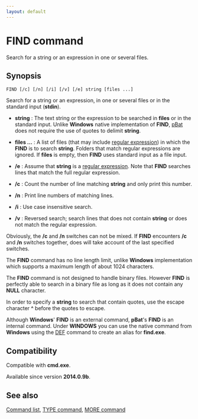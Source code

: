 ```yaml
---
layout: default
---
```

# FIND command

Search for a string or an expression in one or several files.

## Synopsis

    FIND [/c] [/n] [/i] [/v] [/e] string [files ...]

Search for a string or an expression, in one or several files or in the 
standard input \(**stdin**\).

* **string** : The text string or the expression to be searched in **files** 
  or in the standard input. Unlike **Windows** native implementation of 
  **FIND**, [pBat](pbat) does not require the use of quotes to delimit 
  **string**.

* **files ...** : A list of files \(that may include [regular 
  expression](spec/regexp)\) in which the **FIND** is to search **string**. 
  Folders that match regular expressions are ignored. If **files** is empty, 
  then **FIND** uses standard input as a file input.

* **/e** : Assume that **string** is a [regular expression](spec/regexp). Note 
  that **FIND** searches lines that match the full regular expression.

* **/c** : Count the number of line matching **string** and only print this 
  number.

* **/n** : Print line numbers of matching lines.

* **/i** : Use case insensitive search.

* **/v** : Reversed search; search lines that does not contain **string** or 
  does not match the regular expression.

Obviously, the **/c** and **/n** switches can not be mixed. If **FIND** 
encounters **/c** and **/n** switches together, does will take account of the 
last specified switches.

The **FIND** command has no line length limit, unlike **Windows** 
implementation which supports a maximum length of about 1024 characters.

The **FIND** command is not designed to handle binary files. However **FIND** 
is perfectly able to search in a binary file as long as it does not contain 
any **NULL** character.

In order to specify a **string** to search that contain quotes, use the escape 
character **^** before the quotes to escape.

Although **Windows**' **FIND** is an external command, **pBat**'s **FIND** is 
an internal command. Under **WINDOWS** you can use the native command from 
**Windows** using the [DEF](def) command to create an alias for **find.exe**.

## Compatibility

Compatible with **cmd.exe**.

Available since version **2014.0.9b**.

## See also

[Command list](commands), [TYPE command](type), [MORE command](more)

